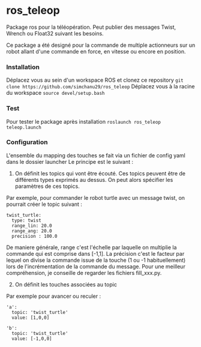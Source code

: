 # ros_teleop
Package ros pour la téléopération. Peut publier des messages Twist, Wrench ou Float32 suivant les besoins.

Ce package a été designé pour la commande de multiple actionneurs sur un robot allant d'une commande en force, en vitesse ou encore en position.

### Installation
Déplacez vous au sein d'un workspace ROS et clonez ce repository
`git clone https://github.com/simchanu29/ros_teleop`
Déplacez vous à la racine du workspace
`source devel/setup.bash`

### Test
Pour tester le package après installation
`roslaunch ros_teleop teleop.launch`

### Configuration
L'ensemble du mapping des touches se fait via un fichier de config yaml dans le dossier launcher
Le principe est le suivant : 

1. On définit les topics qui vont être écouté. Ces topics peuvent être de différents types exprimés au dessus. On peut alors spécifier les paramètres de ces topics. 

Par exemple, pour commander le robot turtle avec un message twist, on pourrait créer le topic suivant : 
``` 
twist_turtle:
  type: twist
  range_lin: 20.0
  range_ang: 20.0
  precision : 100.0
```

De maniere générale, range c'est l'échelle par laquelle on multiplie la commande qui est comprise dans [-1,1]. La précision c'est le facteur par lequel on divise la commande issue de la touche (1 ou -1 habituellement) lors de l'incrémentation de la commande du message. Pour une meilleur compréhension, je conseille de regarder les fichiers fill_xxx.py.

2. On définit les touches associées au topic

Par exemple pour avancer ou reculer : 
```
'a':
  topic: 'twist_turtle'
  value: [1,0,0]

'b':
  topic: 'twist_turtle'
  value: [-1,0,0]
```
